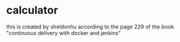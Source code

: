 # calculator
this is created by sheldonhu according to the page 229 of the book "continuous delivery with docker and jenkins"
